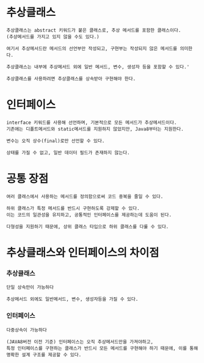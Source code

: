 # 추상클래스
    추상클래스는 abstract 키워드가 붙은 클래스로, 추상 메서드를 포함한 클래스이다.
    (추상메서드를 가지고 있지 않을 수도 있다.)

    여기서 추상메서드란 메서드의 선언부만 작성되고, 구현부는 작성되지 않은 메서드를 의미한다.

    추상클래스는 내부에 추상메서드 외에 일반 메서드, 변수, 생성자 등을 포함할 수 있다.'

    추상클래스를 사용하려면 추상클래스를 상속받아 구현해야 한다.

# 인터페이스
    interface 키워드를 사용해 선언하며, 기본적으로 모든 메서드가 추상메서드이다.
    기존에는 디폴트메서드와 static메서드를 지원하지 않았지만, Java8부터는 지원한다.

    변수는 오직 상수(final)로만 선언할 수 있다.

    상태를 가질 수 없고, 일반 데이터 필드가 존재하지 않는다.

# 공통 장점
    여러 클래스에서 사용하는 메서드를 정의함으로써 코드 중복을 줄일 수 있다.

    하위 클래스가 특정 메서드를 반드시 구현하도록 강제할 수 있다.
    이는 코드의 일관성을 유지하고, 공통적인 인터페이스를 제공하는데 도움이 된다.

    다형성을 지원하기 때문에, 상위 클래스 타입으로 하위 클래스를 다룰 수 있다.

# 추상클래스와 인터페이스의 차이점

### 추상클래스   
    단일 상속만이 가능하다
    
    추상메서드 외에도 일반메서드, 변수, 생성자등을 가질 수 있다.
    
### 인터페이스
    다중상속이 가능하다
    
    (JAVA8버전 이전 기준) 인터페이스는 오직 추상메서드만을 가져야하고,
    특정 인터페이스를 구현하는 클래스가 반드시 모든 메서드를 구현해야 하기 때문에, 이를 통해 명확한 설계 구조를 제공할 수 있다.
